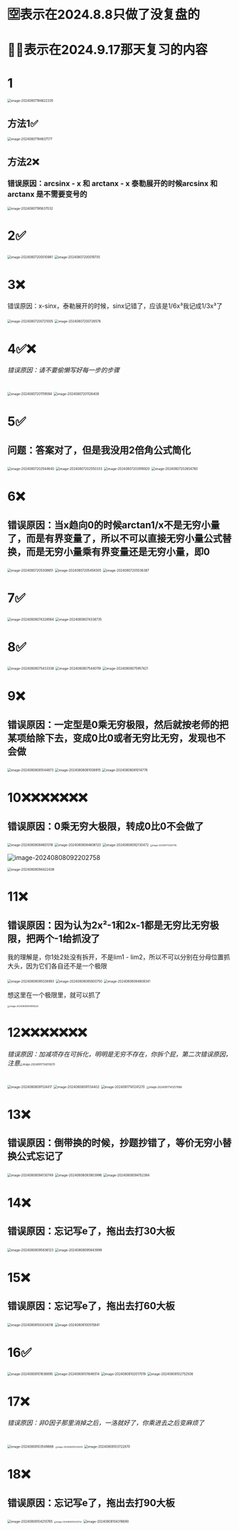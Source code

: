 # 🈳️表示在2024.8.8只做了没复盘的

# 🌟❌表示在2024.9.17那天复习的内容

# 1

<img src="/Users/yuebinghui/Documents/program/github/note/images/image-20240807194622335.png" alt="image-20240807194622335" style="zoom:50%;" />

## 方法1✅

<img src="/Users/yuebinghui/Documents/program/github/note/images/image-20240807194637177.png" alt="image-20240807194637177" style="zoom:50%;" />

## 方法2❌

### 错误原因：arcsinx - x 和 arctanx - x 泰勒展开的时候arcsinx  和 arctanx 是不需要变号的

<img src="/Users/yuebinghui/Documents/program/github/note/images/image-20240807195637032.png" alt="image-20240807195637032" style="zoom:50%;" />

# 2✅

<img src="/Users/yuebinghui/Documents/program/github/note/images/image-20240807200010981.png" alt="image-20240807200010981" style="zoom:50%;" />

<img src="/Users/yuebinghui/Documents/program/github/note/images/image-20240807200019735.png" alt="image-20240807200019735" style="zoom:50%;" />

# 3❌

错误原因：x-sinx，泰勒展开的时候，sinx记错了，应该是1/6x³我记成1/3x³了

<img src="/Users/yuebinghui/Documents/program/github/note/images/image-20240807200721005.png" alt="image-20240807200721005" style="zoom:50%;" />

<img src="/Users/yuebinghui/Documents/program/github/note/images/image-20240807200726576.png" alt="image-20240807200726576" style="zoom:50%;" />

# 4✅❌

###### 错误原因：请不要偷懒写好每一步的步骤

<img src="/Users/yuebinghui/Documents/program/github/note/images/image-20240807201119594.png" alt="image-20240807201119594" style="zoom:50%;" />

<img src="/Users/yuebinghui/Documents/program/github/note/images/image-20240807201126408.png" alt="image-20240807201126408" style="zoom:50%;" />

# 5✅

## 问题：答案对了，但是我没用2倍角公式简化

<img src="/Users/yuebinghui/Documents/program/github/note/images/image-20240807202544640.png" alt="image-20240807202544640" style="zoom:50%;" />

<img src="/Users/yuebinghui/Documents/program/github/note/images/image-20240807202550333.png" alt="image-20240807202550333" style="zoom:50%;" />

<img src="/Users/yuebinghui/Documents/program/github/note/images/image-20240807203918920.png" alt="image-20240807203918920" style="zoom:50%;" />

<img src="/Users/yuebinghui/Documents/program/github/note/images/image-20240807202654760.png" alt="image-20240807202654760" style="zoom:50%;" />

# 6❌

## 错误原因：当x趋向0的时候arctan1/x不是无穷小量了，而是有界变量了，所以不可以直接无穷小量公式替换，而是无穷小量乘有界变量还是无穷小量，即0

<img src="/Users/yuebinghui/Documents/program/github/note/images/image-20240807205308651.png" alt="image-20240807205308651" style="zoom:50%;" />

<img src="/Users/yuebinghui/Documents/program/github/note/images/image-20240807205458305.png" alt="image-20240807205458305" style="zoom:50%;" />

<img src="/Users/yuebinghui/Documents/program/github/note/images/image-20240807205536387.png" alt="image-20240807205536387" style="zoom:50%;" />

# 7✅

<img src="/Users/yuebinghui/Documents/program/github/note/images/image-20240808074328564.png" alt="image-20240808074328564" style="zoom:50%;" />

<img src="/Users/yuebinghui/Documents/program/github/note/images/image-20240808074336735.png" alt="image-20240808074336735" style="zoom:50%;" />

# 8✅

<img src="/Users/yuebinghui/Documents/program/github/note/images/image-20240808075433338.png" alt="image-20240808075433338" style="zoom:50%;" />

<img src="/Users/yuebinghui/Documents/program/github/note/images/image-20240808075440119.png" alt="image-20240808075440119" style="zoom:50%;" />

<img src="/Users/yuebinghui/Documents/program/github/note/images/image-20240808075957421.png" alt="image-20240808075957421" style="zoom:50%;" />

# 9❌

## 错误原因：一定型是0乘无穷极限，然后就按老师的把某项给除下去，变成0比0或者无穷比无穷，发现也不会做

<img src="/Users/yuebinghui/Documents/program/github/note/images/image-20240808081044873.png" alt="image-20240808081044873" style="zoom:50%;" />

<img src="/Users/yuebinghui/Documents/program/github/note/images/image-20240808081008915.png" alt="image-20240808081008915" style="zoom:50%;" />

<img src="/Users/yuebinghui/Documents/program/github/note/images/image-20240808081014778.png" alt="image-20240808081014778" style="zoom:50%;" />

# 10❌❌❌❌❌❌❌

## 错误原因：0乘无穷大极限，转成0比0不会做了

<img src="/Users/yuebinghui/Documents/program/github/note/images/image-20240808084601318.png" alt="image-20240808084601318" style="zoom:50%;" />

<img src="/Users/yuebinghui/Documents/program/github/note/images/image-20240808084606120.png" alt="image-20240808084606120" style="zoom:50%;" />

<img src="/Users/yuebinghui/Documents/program/github/note/images/image-20240808092130472.png" alt="image-20240808092130472" style="zoom:50%;" />

<img src="/Users/yuebinghui/Documents/program/github/note/images/image-20240917125641795.png" alt="image-20240917125641795" style="zoom:30%;" />

![image-20240808092202758](/Users/yuebinghui/Documents/program/github/note/images/image-20240808092202758.png)

<img src="/Users/yuebinghui/Documents/program/github/note/images/image-20240808094422436.png" alt="image-20240808094422436" style="zoom:50%;" />

# 11❌

## 错误原因：因为认为2x²-1和2x-1都是无穷比无穷极限，把两个-1给抓没了

我的理解是，你1处2处没有拆开，不是lim1 - lim2，所以不可以分别在分母位置抓大头，因为它们各自还不是一个极限

<img src="/Users/yuebinghui/Documents/program/github/note/images/image-20240808095026993.png" alt="image-20240808095026993" style="zoom:50%;" />



<img src="/Users/yuebinghui/Documents/program/github/note/images/image-20240808085800750.png" alt="image-20240808085800750" style="zoom:50%;" />

<img src="/Users/yuebinghui/Documents/program/github/note/images/image-20240808094808341.png" alt="image-20240808094808341" style="zoom:50%;" />

想这里在一个极限里，就可以抓了

<img src="/Users/yuebinghui/Documents/program/github/note/images/image-20240808094908226.png" alt="image-20240808094908226" style="zoom:33%;" />

# 12❌❌❌❌❌❌❌

###### 错误原因：加减项存在可拆化，明明是无穷不存在，你拆个屁，第二次错误原因，注意<img src="/Users/yuebinghui/Documents/program/github/note/images/image-20240917134519215.png" alt="image-20240917134519215" style="zoom:40%;" />

<img src="/Users/yuebinghui/Documents/program/github/note/images/image-20240808091124417.png" alt="image-20240808091124417" style="zoom:50%;" />

<img src="/Users/yuebinghui/Documents/program/github/note/images/image-20240808091134402.png" alt="image-20240808091134402" style="zoom:50%;" />

<img src="/Users/yuebinghui/Documents/program/github/note/images/image-20240917141241270.png" alt="image-20240917141241270" style="zoom:50%;" />

<img src="/Users/yuebinghui/Documents/program/github/note/images/image-20240917141257088.png" alt="image-20240917141257088" style="zoom:40%;" />

# 13❌

## 错误原因：倒带换的时候，抄题抄错了，等价无穷小替换公式忘记了

<img src="/Users/yuebinghui/Documents/program/github/note/images/image-20240808094130749.png" alt="image-20240808094130749" style="zoom:50%;" />

<img src="/Users/yuebinghui/Documents/program/github/note/images/image-20240808093903996.png" alt="image-20240808093903996" style="zoom:50%;" />

<img src="/Users/yuebinghui/Documents/program/github/note/images/image-20240808094152384.png" alt="image-20240808094152384" style="zoom:50%;" />

# 14❌

## 错误原因：忘记写e了，拖出去打30大板

<img src="/Users/yuebinghui/Documents/program/github/note/images/image-20240808095836123.png" alt="image-20240808095836123" style="zoom:50%;" />

<img src="/Users/yuebinghui/Documents/program/github/note/images/image-20240808095843999.png" alt="image-20240808095843999" style="zoom:50%;" />

# 15❌

## 错误原因：忘记写e了，拖出去打60大板

<img src="/Users/yuebinghui/Documents/program/github/note/images/image-20240808100434018.png" alt="image-20240808100434018" style="zoom:50%;" />

<img src="/Users/yuebinghui/Documents/program/github/note/images/image-20240808100515841.png" alt="image-20240808100515841" style="zoom:50%;" />

# 16✅

<img src="/Users/yuebinghui/Documents/program/github/note/images/image-20240808101636895.png" alt="image-20240808101636895" style="zoom:50%;" />

<img src="/Users/yuebinghui/Documents/program/github/note/images/image-20240808101646514.png" alt="image-20240808101646514" style="zoom:50%;" />

<img src="/Users/yuebinghui/Documents/program/github/note/images/image-20240808102017019.png" alt="image-20240808102017019" style="zoom:50%;" />

<img src="/Users/yuebinghui/Documents/program/github/note/images/image-20240808102752506.png" alt="image-20240808102752506" style="zoom:50%;" />

# 17❌

###### 错误原因：非0因子那里消掉之后，一洛就好了，你乘进去之后变麻烦了

<img src="/Users/yuebinghui/Documents/program/github/note/images/image-20240808103549868.png" alt="image-20240808103549868" style="zoom:50%;" />

<img src="/Users/yuebinghui/Documents/program/github/note/images/image-20240808103558476.png" alt="image-20240808103558476" style="zoom:30%;" />

<img src="/Users/yuebinghui/Documents/program/github/note/images/image-20240808103722870.png" alt="image-20240808103722870" style="zoom:50%;" />

# 18❌

## 错误原因：忘记写e了，拖出去打90大板



<img src="/Users/yuebinghui/Documents/program/github/note/images/image-20240808104210765.png" alt="image-20240808104210765" style="zoom:50%;" />

<img src="/Users/yuebinghui/Documents/program/github/note/images/image-20240808104220154.png" alt="image-20240808104220154" style="zoom:30%;" />

<img src="/Users/yuebinghui/Documents/program/github/note/images/image-20240808104316690.png" alt="image-20240808104316690" style="zoom:50%;" />